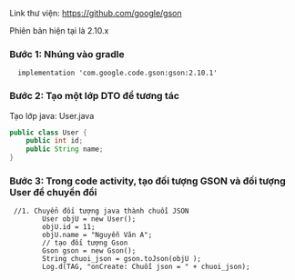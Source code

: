 Link thư viện: https://github.com/google/gson 

Phiên bản hiện tại là 2.10.x

### Bước 1: Nhúng vào gradle
```
  implementation 'com.google.code.gson:gson:2.10.1'
```
### Bước 2: Tạo một lớp DTO để tương tác
Tạo lớp java:  User.java
```java
public class User {
    public int id;
    public String name;
}
```
### Bước 3: Trong code activity, tạo đối tượng GSON và đối tượng User để chuyển đổi
```
 //1. Chuyển đối tượng java thành chuỗi JSON
        User objU = new User();
        objU.id = 11;
        objU.name = "Nguyễn Văn A";
        // tạo đối tượng Gson
        Gson gson = new Gson();
        String chuoi_json = gson.toJson(objU );
        Log.d(TAG, "onCreate: Chuỗi json = " + chuoi_json);
```

